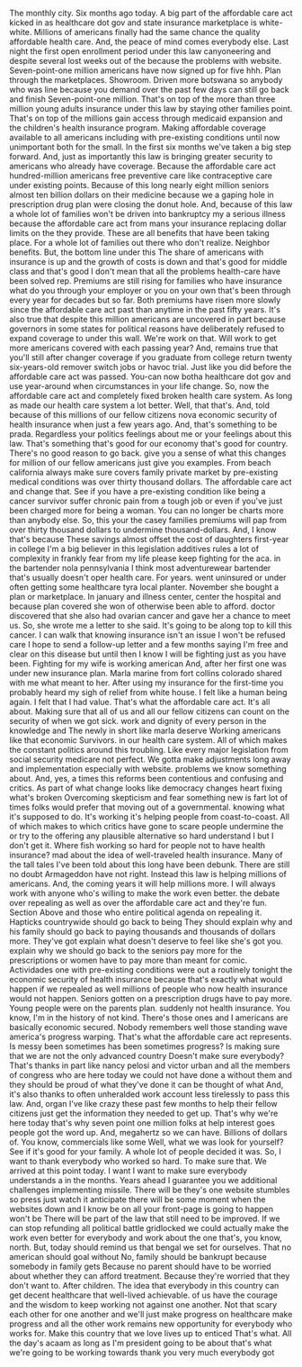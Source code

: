 The monthly city.
Six months ago today.
A big part of the affordable care act kicked in
as healthcare dot gov and state insurance marketplace is white-white.
Millions of americans finally had the same chance the
quality affordable health care.
And, the peace of mind comes everybody else.
Last night the first open enrollment period under this law
canyoneering and despite several lost weeks out of the
because the problems with website.
Seven-point-one
million americans have now signed up for five hhh.
Plan through the marketplaces.
Showroom.
Driven more botswana so anybody who was line because you
demand over the past few days can still go back and finish
Seven-point-one million.
That's on top of the more than three million young adults
insurance under this law by staying other families point.
That's on top of the millions
gain access through medicaid expansion and the children's health insurance program.
Making
affordable coverage available to all americans including
with pre-existing conditions until now unimportant
both for the small.
In the first six months we've taken a big step forward.
And, just as importantly this law is bringing greater security to
americans who already have coverage.
Because the affordable care act hundred-million americans free preventive care like
contraceptive care under existing points.
Because of this long nearly eight million seniors
almost ten billion dollars on their medicine because we
a gaping hole in
prescription drug plan were closing the donut hole.
And, because of this law a whole lot of
families won't be driven into bankruptcy my a serious illness because the affordable care act from
mans your insurance replacing dollar limits on the they provide.
These are all benefits that have been taking place.
For a whole lot of families out there who don't realize.
Neighbor benefits.
But, the bottom line under this
The share of americans with insurance is up and the growth of
costs is down and that's good for middle class and that's good
I don't mean that all the problems health-care have been solved rep.
Premiums are still rising for families who have insurance what do you
through your employer or you on your own that's been through every
year for decades but so far.
Both premiums have risen more slowly since the affordable care act
past than anytime in the past fifty years.
It's also true that despite this
million americans are uncovered in part because
governors in some states for political reasons have deliberately
refused to expand coverage to under this wall.
We're work on that.
Will work to get more americans covered with each passing year?
And, remains
true that you'll still after changer coverage if you graduate from college
return twenty six-years-old remover switch jobs or havoc trial.
Just like you did before the affordable care act was passed.
You-can now botha healthcare dot gov and use
year-around when circumstances in your life change.
So, now the affordable care act and completely fixed broken health care system.
As long as made our health care system a lot better.
Well, that that's.
And, told because of this millions of our fellow citizens
nova economic security of health insurance when just a few years ago.
And, that's something to be prada.
Regardless your politics
feelings about me or your feelings about this law.
That's something that's good for our economy that's good for country.
There's no good reason to go back.
give you a sense of what this changes
for million of our fellow americans just give you examples.
From beach california always make sure covers family
private market by pre-existing medical conditions
was over thirty thousand dollars.
The affordable care act and change that.
See if you have a pre-existing condition like being a cancer survivor
suffer chronic pain from a tough job or
even if you've just been charged more for being a woman.
You can no longer be charts more than anybody else.
So, this your the casey families premiums will
pap from over thirty thousand dollars to undermine thousand-dollars.
And, I know that's because
These savings almost offset the cost of
daughters first-year in college I'm a big believer in
this legislation additives rules a lot of complexity in frankly fear from my
life please keep fighting for the aca.
in the bartender
nola pennsylvania I think most adventurewear bartender that's
usually doesn't oper health care.
For years.
went uninsured or under
often getting some healthcare tyra local planter.
November she bought a plan or marketplace.
In january and illness center,
center the hospital and because plan covered
she won of otherwise been able to afford.
doctor discovered that she also had ovarian cancer and gave her a chance to meet us.
So, she wrote me a letter to she said.
It's going to be along top to kill this cancer.
I can walk that knowing insurance isn't an issue I won't be refused
care I hope to send a follow-up letter and a few months saying I'm free and clear on
this disease but until then I know I will be fighting just as you
have been.
Fighting for my wife is working american
And, after her first one was under new insurance plan.
Marla marine from fort collins colorado shared with me what meant to her.
After using my
insurance for the first-time you probably heard my sigh of relief from white house.
I felt like a human being again.
I felt that I had value.
That's what the affordable care act.
It's all about.
Making sure that all of us and all our fellow citizens can count on the security of
when we got sick.
work and dignity of every person in the knowledge and
The newly in short like marla deserve
Working americans like that economic
Survivors.
in our health care system.
All of which makes the constant politics around this troubling.
Like every major
legislation from social security medicare not perfect.
We gotta make adjustments long away and
implementation especially with website.
problems we know something about.
And, yes, a times this reforms been contentious and confusing and
critics.
As part of what change looks like
democracy changes heart fixing what's broken
Overcoming skepticism and fear something new is fart lot of times
folks would prefer that moving out of a governmental.
knowing what it's supposed to do.
It's working it's helping people from coast-to-coast.
All of which makes
to which critics have gone to scare people undermine the
or try to the offering any plausible alternative so hard
understand I but I don't get it.
Where fish working so hard for people not to have health insurance?
mad about the idea of well-traveled health insurance.
Many of the tall tales I've been told about this long have been debunk.
There are still no doubt
Armageddon have not right.
Instead this law is helping millions of americans.
And, the coming years it will help millions more.
I will always work with anyone who's willing to make the work even better.
the debate over repealing as well as over the affordable care act and they're fun.
Section
Above and those who
entire political agenda on repealing it.
Hapticks countrywide should go back to being
They should explain why and
his family should go back to paying thousands and thousands of dollars more.
They've got explain what doesn't deserve to feel like she's got you.
explain why we should go back to the seniors pay more
for the prescriptions or women have to pay more than meant for comic.
Actividades one with pre-existing conditions were out a routinely tonight
the economic security of health insurance because that's exactly what would happen if we
repealed as well millions of people who now health insurance would not happen.
Seniors gotten on a prescription drugs have to pay more.
Young people were on the parents plan.
suddenly not health insurance.
You know, I'm in the history of not kind.
There's those ones and I americans are basically economic secured.
Nobody remembers well those standing wave america's progress warping.
That's what the affordable care act represents.
Is messy been sometimes has been sometimes progress?
Is making sure that we are not the only advanced country
Doesn't make sure everybody?
That's thanks in part like nancy pelosi and
victor urban and all the members of congress who are here today we could not have done
a without them and they should be proud of what they've done it can be thought of what
And, it's also thanks to often unheralded work account less
tirelessly to pass this law.
And, organ I've like crazy these past few months to help their fellow citizens just
get the information they needed to get up.
That's why we're here today that's why seven point one million folks
at help interest goes people got the word up.
And, megahertz so we can have.
Billions of dollars of.
You know, commercials like some
Well, what we was look for yourself?
See if it's good for your family.
A whole lot of people decided it was.
So, I want to thank everybody who worked so hard.
To make sure that.
We arrived at this point today.
I want I want to make sure everybody understands a in the months.
Years ahead I guarantee you we additional challenges implementing missile.
There will be they's one website stumbles
so press just
watch it anticipate there will be some moment when the
websites down and I know be on all your front-page is going to happen won't be
There will be part of the law that still need to be improved.
If we can stop refunding all political battle gridlocked
we could actually make the work even better for everybody and work
about the one that's, you know, north.
But, today should remind us that bengal we set for ourselves.
That no american should goal without
No, family should be bankrupt because somebody in family gets
Because no parent should have to be worried about whether they can afford treatment.
Because they're worried that they don't want to.
After children.
The idea that everybody in this country can
get decent healthcare that well-lived achievable.
of us have the courage
and the wisdom to keep working not against one another.
Not that scary each other for one another and
we'll just make progress on healthcare make progress and all the other work
remains new opportunity for everybody who works for.
Make this country that we love lives up to enticed
That's what.
All the day's acaam as long as I'm president going
to be about that's what we're going to be working towards thank you very much everybody got